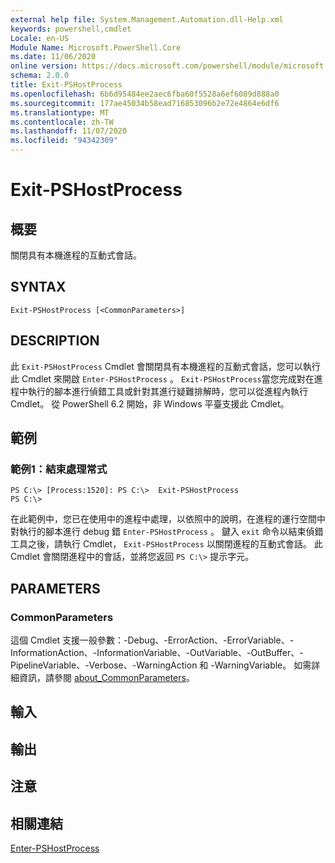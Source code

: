 ```yaml
---
external help file: System.Management.Automation.dll-Help.xml
keywords: powershell,cmdlet
Locale: en-US
Module Name: Microsoft.PowerShell.Core
ms.date: 11/06/2020
online version: https://docs.microsoft.com/powershell/module/microsoft.powershell.core/exit-pshostprocess?view=powershell-5.1&WT.mc_id=ps-gethelp
schema: 2.0.0
title: Exit-PSHostProcess
ms.openlocfilehash: 6b6d95484ee2aec6fba60f5528a6ef6089d888a0
ms.sourcegitcommit: 177ae45034b58ead716853096b2e72e4864e6df6
ms.translationtype: MT
ms.contentlocale: zh-TW
ms.lasthandoff: 11/07/2020
ms.locfileid: "94342309"
---
```

# Exit-PSHostProcess

## 概要
關閉具有本機進程的互動式會話。

## SYNTAX

```
Exit-PSHostProcess [<CommonParameters>]
```

## DESCRIPTION

此 `Exit-PSHostProcess` Cmdlet 會關閉具有本機進程的互動式會話，您可以執行此 Cmdlet 來開啟 `Enter-PSHostProcess` 。 `Exit-PSHostProcess`當您完成對在進程中執行的腳本進行偵錯工具或針對其進行疑難排解時，您可以從進程內執行 Cmdlet。 從 PowerShell 6.2 開始，非 Windows 平臺支援此 Cmdlet。

## 範例

### 範例1：結束處理常式

```
PS C:\> [Process:1520]: PS C:\>  Exit-PSHostProcess
PS C:\>
```

在此範例中，您已在使用中的進程中處理，以依照中的說明，在進程的運行空間中對執行的腳本進行 debug 錯 `Enter-PSHostProcess` 。 鍵入 `exit` 命令以結束偵錯工具之後，請執行 Cmdlet， `Exit-PSHostProcess` 以關閉進程的互動式會話。
此 Cmdlet 會關閉進程中的會話，並將您返回 `PS C:\>` 提示字元。

## PARAMETERS

### CommonParameters

這個 Cmdlet 支援一般參數：-Debug、-ErrorAction、-ErrorVariable、-InformationAction、-InformationVariable、-OutVariable、-OutBuffer、-PipelineVariable、-Verbose、-WarningAction 和 -WarningVariable。 如需詳細資訊，請參閱 [about_CommonParameters](https://go.microsoft.com/fwlink/?LinkID=113216)。

## 輸入

## 輸出

## 注意

## 相關連結

[Enter-PSHostProcess](Enter-PSHostProcess.md)
